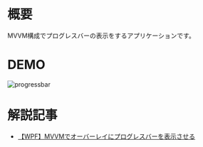 # 概要

MVVM構成でプログレスバーの表示をするアプリケーションです。

# DEMO

![progressbar](https://github.com/shimanamisan/CsharpSample/assets/49751604/7a8026c5-8330-49ab-b7c3-0125bc066ea1)

# 解説記事

- [【WPF】MVVMでオーバーレイにプログレスバーを表示させる](https://blog.hn-pgtech.com/2022-09-09/)